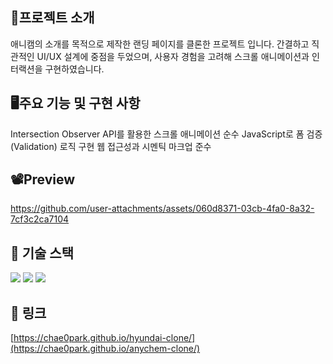 ## 📒프로젝트 소개
애니캠의 소개를 목적으로 제작한 랜딩 페이지를 클론한 프로젝트 입니다. 간결하고 직관적인 UI/UX 설계에 중점을 두었으며, 사용자 경험을 고려해 스크롤 애니메이션과 인터랙션을 구현하였습니다.

## 🖥️주요 기능 및 구현 사항
Intersection Observer API를 활용한 스크롤 애니메이션
순수 JavaScript로 폼 검증(Validation) 로직 구현
웹 접근성과 시멘틱 마크업 준수

## 📽️Preview 
https://github.com/user-attachments/assets/060d8371-03cb-4fa0-8a32-7cf3c2ca7104


## 🧱 기술 스택
<img src="https://img.shields.io/badge/HTML5-E34F26?style=for-the-badge&logo=HTML5&logoColor=white"> <img src="https://img.shields.io/badge/JavaScript-F7DF1E?style=for-the-badge&logo=JavaScript&logoColor=white">
 <img src="https://img.shields.io/badge/CSS3-1572B6?style=for-the-badge&logo=CSS3&logoColor=white">

## 🔗 링크 
[https://chae0park.github.io/hyundai-clone/](https://chae0park.github.io/anychem-clone/)
